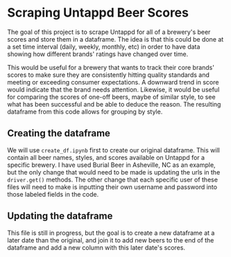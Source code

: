 # Scraping Untappd Beer Scores

The goal of this project is to scrape Untappd for all of a brewery's beer scores and store them in a dataframe. The idea is that this could be done at a set time interval (daily, weekly, monthly, etc) in order to have data showing how different brands' ratings have changed over time.

This would be useful for a brewery that wants to track their core brands' scores to make sure they are consistently hitting quality standards and meeting or exceeding consumer expectations. A downward trend in score would indicate that the brand needs attention. Likewise, it would be useful for comparing the scores of one-off beers, maybe of similar style, to see what has been successful and be able to deduce the reason. The resulting dataframe from this code allows for grouping by style.

## Creating the dataframe

We will use `create_df.ipynb` first to create our original dataframe. This will contain all beer names, styles, and scores available on Untappd for a specific brewery. I have used Burial Beer in Asheville, NC as an example, but the only change that would need to be made is updating the urls in the `driver.get()` methods. The other change that each specific user of these files will need to make is inputting their own username and password into those labeled fields in the code.

## Updating the dataframe

This file is still in progress, but the goal is to create a new dataframe at a later date than the original, and join it to add new beers to the end of the dataframe and add a new column with this later date's scores.
